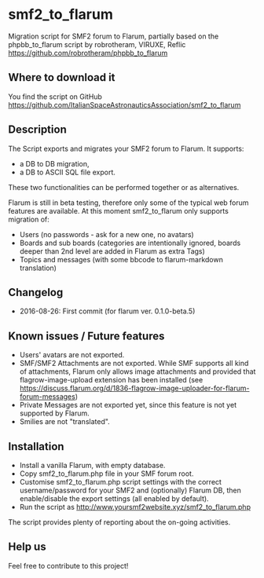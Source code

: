 # smf2_to_flarum
Migration script for SMF2 forum to Flarum, partially based on the phpbb_to_flarum script by robrotheram, VIRUXE, Reflic https://github.com/robrotheram/phpbb_to_flarum

## Where to download it
You find the script on GitHub
https://github.com/ItalianSpaceAstronauticsAssociation/smf2_to_flarum

## Description
The Script exports and migrates your SMF2 forum to Flarum. It supports:
- a DB to DB migration,
- a DB to ASCII SQL file export.

These two functionalities can be performed together or as alternatives.

Flarum is still in beta testing, therefore only some of the typical web forum features are available.
At this moment smf2_to_flarum only supports migration of:
- Users (no passwords - ask for a new one, no avatars)
- Boards and sub boards (categories are intentionally ignored, boards deeper than 2nd level are added in Flarum as extra Tags)
- Topics and messages (with some bbcode to flarum-markdown translation)

## Changelog
- 2016-08-26: First commit (for flarum ver. 0.1.0-beta.5)

## Known issues / Future features
- Users' avatars are not exported.
- SMF/SMF2 Attachments are not exported. While SMF supports all kind of attachments, Flarum only allows image attachments and provided that flagrow-image-upload extension has been installed (see https://discuss.flarum.org/d/1836-flagrow-image-uploader-for-flarum-forum-messages)
- Private Messages are not exported yet, since this feature is not yet supported by Flarum. 
- Smilies are not "translated".

## Installation
* Install a vanilla Flarum, with empty database.
* Copy smf2_to_flarum.php file in your SMF forum root.
* Customise smf2_to_flarum.php script settings with the correct username/password for your SMF2 and (optionally) Flarum DB, then enable/disable the export settings (all enabled by default).
* Run the script as http://www.yoursmf2website.xyz/smf2_to_flarum.php

The script provides plenty of reporting about the on-going activities.

## Help us
Feel free to contribute to this project!
